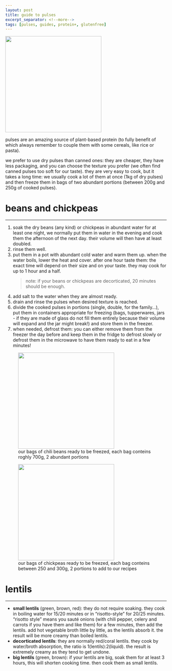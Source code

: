 ```yaml
---
layout: post
title: guide to pulses
excerpt_separator: <!--more-->
tags: [pulses, guides, protein+, glutenfree]
---
```


<img src="../../../images/pulses-square.jpg" width="300">

<!--more-->

pulses are an amazing source of plant-based protein (to fully benefit of which always remember to couple them with some cereals, like rice or pasta).

we prefer to use dry pulses than canned ones: they are cheaper, they have less packaging, and you can choose the texture you prefer (we often find canned pulses too soft for our taste). they are very easy to cook, but it takes a long time: we usually cook a lot of them at once (1kg of dry pulses) and then freeze them in bags of two abundant portions (between 200g and 250g of cooked pulses).

# beans and chickpeas
---

1. soak the dry beans (any kind) or chickpeas in abundant water for at least one night, we normally put them in water in the evening and cook them the afternoon of the next day. their volume will then have at least doubled.
2. rinse them well.
3. put them in a pot with abundant cold water and warm them up. when the water boils, lower the heat and cover. after one hour taste them: the exact time will depend on their size and on your taste. they may cook for up to 1 hour and a half.
   >note: if your beans or chickpeas are decorticated, 20 minutes should be enough.
4. add salt to the water when they are almost ready.
5. drain and rinse the pulses when desired texture is reached.
6. divide the cooked pulses in portions (single, double, for the family…), put them in containers appropriate for freezing (bags, tupperwares, jars - if they are made of glass do not fill them entirely because their volume will expand and the jar might break!) and store them in the freezer.
7. when needed, defrost them: you can either remove them from the freezer the day before and keep them in the fridge to defrost slowly or defrost them in the microwave to have them ready to eat in a few minutes!
   
<figure class="image">
<img src="../../../images/chili-freeze.jpeg" style="width:300px;height:300px;overflow:hidden">
<figcaption>our bags of chili beans ready to be freezed, each bag conteins roghly 700g, 2 abundant portions</figcaption>
</figure>

<figure class="image">
<img src="../../../images/chickpeas-freeze.jpeg" style="width:300px;height:300px;overflow:hidden">
<figcaption>our bags of chickpeas ready to be freezed, each bag conteins between 250 and 300g, 2 portions to add to our recipes</figcaption>
</figure>

# lentils
---

- **small lentils** (green, brown, red): they do not require soaking. they cook in boiling water for 15/20 minutes or in “risotto-style” for 20/25 minutes. “risotto style” means you sauté onions (with chili pepper, celery and carrots if you have them and like them) for a few minutes, then add the lentils. add hot vegetable broth little by little, as the lentils absorb it. the result will be more creamy than boiled lentils.
- **decorticated lentils**: they are normally red/coral lentils. they cook by water/broth absorption, the ratio is 1(lentils):2(liquid). the result is extremely creamy as they tend to get undone.
- **big lentils** (green, brown): if your lentils are big, soak them for at least 3 hours, this will shorten cooking time. then cook them as small lentils.

